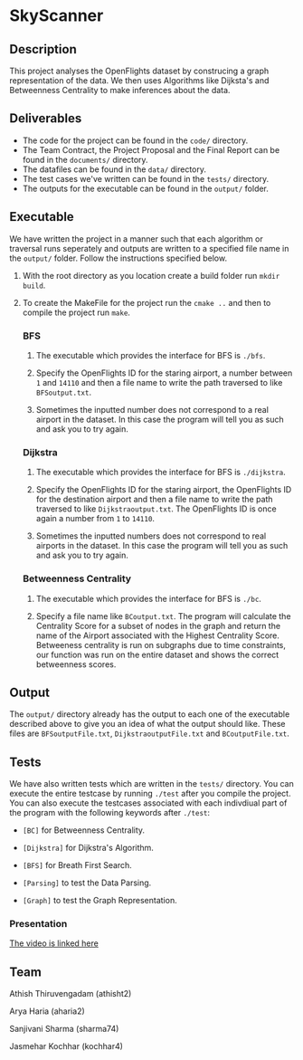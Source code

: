 # SkyScanner

## Description
This project analyses the OpenFlights dataset by construcing a graph representation of the data. We then uses Algorithms like Dijksta's and Betweenness Centrality to make inferences about the data.

## Deliverables
* The code for the project can be found in the `code/` directory.
* The Team Contract, the Project Proposal and the Final Report can be found in the `documents/` directory.
* The datafiles can be found in the `data/` directory.
* The test cases we've written can be found in the `tests/` directory.
* The outputs for the executable can be found in the `output/` folder.

## Executable
We have written the project in a manner such that each algorithm or traversal runs seperately and outputs are written to a specified file name in the `output/` folder. Follow the instructions specified below.

1. With the root directory as you location create a build folder run `mkdir build`.

2. To create the MakeFile for the project run the `cmake ..` and then to compile the project run `make`.

    ### BFS

    1. The executable which provides the interface for BFS is `./bfs`.

    2. Specify the OpenFlights ID for the staring airport, a number between `1` and `14110` and then a file name to write the path traversed to like `BFSoutput.txt`.

    3. Sometimes the inputted number does not correspond to a real airport in the dataset. In this case the program will tell you as such and ask you to try again.

    ### Dijkstra

    1. The executable which provides the interface for BFS is `./dijkstra`.

    2. Specify the OpenFlights ID for the staring airport, the OpenFlights ID for the destination airport and then a file name to write the path traversed to like `Dijkstraoutput.txt`. The OpenFlights ID is once again a number from `1` to `14110`.

    3. Sometimes the inputted numbers does not correspond to real airports in the dataset. In this case the program will tell you as such and ask you to try again.

    ### Betweenness Centrality

    1. The executable which provides the interface for BFS is `./bc`.

    2. Specify a file name like `BCoutput.txt`. The program will calculate the Centrality Score for a subset of nodes in the graph and return the name of the Airport associated with the Highest Centrality Score.
    Betweeness centrality is run on subgraphs due to time constraints, our function was run on the entire dataset and shows the correct betweenness scores.

## Output
The `output/` directory already has the output to each one of the executable described above to give you an idea of what the output should like. These files are `BFSoutputFile.txt`, `DijkstraoutputFile.txt` and `BCoutputFile.txt`.

## Tests
We have also written tests which are written in the `tests/` directory. You can execute the entire testcase by running `./test` after you compile the project. You can also execute the testcases associated with each indivdiual part of the program with the following keywords after `./test`:

* `[BC]` for Betweenness Centrality.

* `[Dijkstra]` for Dijkstra's Algorithm.

* `[BFS]` for Breath First Search.

* `[Parsing]` to test the Data Parsing.

* `[Graph]` to test the Graph Representation.

### Presentation

[The video is linked here](https://youtu.be/31GNqtM8-DM)

## Team
Athish Thiruvengadam (athisht2)

Arya Haria (aharia2)

Sanjivani Sharma (sharma74)

Jasmehar Kochhar (kochhar4)
